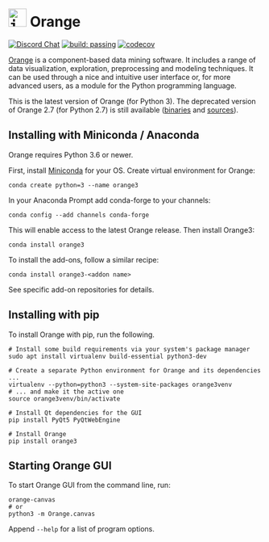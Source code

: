 <kbd height=36><img src=https://raw.githubusercontent.com/irgolic/orange3/master/distribute/icon-48.png alt=img height=36/></kbd> Orange
======

[![Discord Chat](https://img.shields.io/discord/633376992607076354?style=for-the-badge&logo=discord&color=orange&labelColor=black)](https://discord.gg/FWrfeXV)
[![build: passing](https://img.shields.io/travis/biolab/orange3?style=for-the-badge&labelColor=black)](https://travis-ci.org/biolab/orange3)
[![codecov](https://img.shields.io/codecov/c/github/biolab/orange3?style=for-the-badge&labelColor=black)](https://codecov.io/gh/biolab/orange3)

[Orange] is a component-based data mining software. It includes a range of data
visualization, exploration, preprocessing and modeling techniques. It can be
used through a nice and intuitive user interface or, for more advanced users,
as a module for the Python programming language.

This is the latest version of Orange (for Python 3). The deprecated version of Orange 2.7 (for Python 2.7) is still available ([binaries] and [sources]).

[Orange]: https://orange.biolab.si/
[binaries]: https://orange.biolab.si/orange2/
[sources]: https://github.com/biolab/orange2


Installing with Miniconda / Anaconda
------------------------------------

Orange requires Python 3.6 or newer.

First, install [Miniconda] for your OS. Create virtual environment for Orange:

```Shell
conda create python=3 --name orange3
```
In your Anaconda Prompt add conda-forge to your channels:

```Shell
conda config --add channels conda-forge
```

This will enable access to the latest Orange release. Then install Orange3:

```Shell
conda install orange3
```

[Miniconda]: https://docs.conda.io/en/latest/miniconda.html

To install the add-ons, follow a similar recipe:

```Shell
conda install orange3-<addon name>
```

See specific add-on repositories for details.

Installing with pip
-------------------

To install Orange with pip, run the following.

```Shell
# Install some build requirements via your system's package manager
sudo apt install virtualenv build-essential python3-dev

# Create a separate Python environment for Orange and its dependencies ...
virtualenv --python=python3 --system-site-packages orange3venv
# ... and make it the active one
source orange3venv/bin/activate

# Install Qt dependencies for the GUI
pip install PyQt5 PyQtWebEngine

# Install Orange
pip install orange3
```

Starting Orange GUI
-------------------

To start Orange GUI from the command line, run:

```Shell
orange-canvas
# or
python3 -m Orange.canvas
```

Append `--help` for a list of program options.
